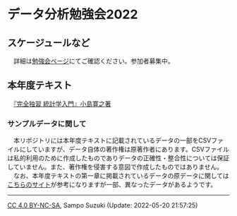 データ分析勉強会2022
================

## スケージュールなど

　詳細は[勉強会ページ](https://sites.google.com/view/kanto-metrics/2022%E5%B9%B4%E5%BA%A6)にてご確認ください。参加者募集中。

## 本年度テキスト

　[『完全独習
統計学入門』小島寛之著](https://www.diamond.co.jp/book/9784478820094.html)

### サンプルデータに関して

　本リポジトリには本年度テキストに記載されているデータの一部をCSVファイルにしていますが、データ自体の著作権は原著作者にあります。CSVファイルは私的利用のために作成したものでありデータの正確性・整合性については保証していません。また、著作権を侵害する意図で作成したものではありません。  
　なお、本年度テキストの第一章に掲載されているデータの原データに関しては[こちらのサイト](http://goldenstate.cocolog-nifty.com/blog/2015/02/111pp2-8-19e6.html)が参考になりますが一部、異なったデータがあるようです。

------------------------------------------------------------------------

[CC 4.0
BY-NC-SA](https://creativecommons.org/licenses/by-nc-sa/4.0/deed.ja),
Sampo Suzuki (Update: 2022-05-20 21:57:25)

